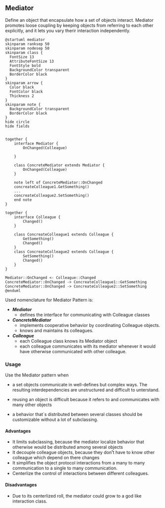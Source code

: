 ## Mediator

Define an object that encapsulate how a set of objects interact. Mediator promotes loose coupling by keeping objects from referring to each other explicitly, and it lets you vary therir interaction independently.

```plantuml
@startuml mediator
skinparam ranksep 50
skinparam nodesep 50
skinparam class {
  FontSize 13
  AttributeFontSize 13
  FontStyle bold
  BackgroundColor transparent
  BorderColor black
}
skinparam arrow {
  Color black
  FontColor black
  Thickness 2
}
skinparam note {
  BackgroundColor transparent
  BorderColor black
}
hide circle
hide fields


together {
    interface Mediator {
        OnChanged(Colleague)

    }

    class ConcreteMediator extends Mediator {
        OnChanged(Colleague)
    }

    note left of ConcreteMediator::OnChanged
    concreateColleague1.GetSomething()
    ...
    concreateColleague2.SetSomething()
    end note
}

together {
    interface Colleague {
        Changed()
    }

    class ConcreateColleague1 extends Colleague {
        GetSomething()
        Changed()
    }
    class ConcreateColleague2 extends Colleague {
        SetSomething()
        Changed()
    }
}

Mediator::OnChanged <- Colleague::Changed 
ConcreteMediator::OnChanged -> ConcreateColleague1::GetSomething
ConcreteMediator::OnChanged -> ConcreateColleague2::SetSomething
@enduml
```

Used nomenclature for Mediator Pattern is:

* ***Mediator***
  * defines the interface for communicating with Colleague classes
* ***ConcreteMediator***
  * implements cooperative behavior by coordinating Colleague objects.
  * knows and maintains its colleagues.
* ***Colleague***
  * each Colleague class knows its Mediator object
  * each colleague communicates with its mediator whenever it would have otherwise communicated with other colleague.

### Usage

Use the Mediator pattern when

* a set objects communicate in well-defines but complex ways. The resulting interdependencies are unstructured and difficult to unterstand.

* reusing an object is difficult because it refers to and communicates with many other objects

* a behavior that`s distributed between several classes should be customizable without a lot of subclassing.

#### Advantages

* It limits subclassing, because the mediator localize behavior that otherwise would be distributed among several objects
* It decouple colleague objects, because they don˚t have to know other colleague which depend on there changes
* It simplifies the object protocol interactions from a many to many communication to a single to many communication.
* Centerlize the control of interactions between different colleagues.

#### Disadvantages

* Due to its centerlized roll, the mediator could grow to a god like interaction class.

